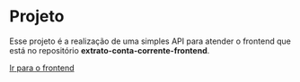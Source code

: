 # Projeto

Esse projeto é a realização de uma simples API para atender o frontend que está no repositório **extrato-conta-corrente-frontend**.

<a href="">Ir para o frontend </a>